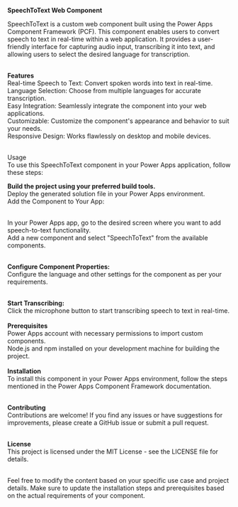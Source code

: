 **SpeechToText Web Component**<br>

SpeechToText is a custom web component built using the Power Apps Component Framework (PCF). This component enables users to convert speech to text in real-time within a web application. It provides a user-friendly interface for capturing audio input, transcribing it into text, and allowing users to select the desired language for transcription.<br><br>

**Features**<br>
Real-time Speech to Text: Convert spoken words into text in real-time.<br>
Language Selection: Choose from multiple languages for accurate transcription.<br>
Easy Integration: Seamlessly integrate the component into your web applications.<br>
Customizable: Customize the component's appearance and behavior to suit your needs.<br>
Responsive Design: Works flawlessly on desktop and mobile devices.<br><br>

Usage<br>
To use this SpeechToText component in your Power Apps application, follow these steps:<br>

**Build the project using your preferred build tools.**<br>
Deploy the generated solution file in your Power Apps environment.<br>
Add the Component to Your App:<br><br>

In your Power Apps app, go to the desired screen where you want to add speech-to-text functionality.<br>
Add a new component and select "SpeechToText" from the available components.<br><br>

**Configure Component Properties:**<br>
Configure the language and other settings for the component as per your requirements.<br><br>

**Start Transcribing:**<br>
Click the microphone button to start transcribing speech to text in real-time.<br><br>
**Prerequisites**<br>
Power Apps account with necessary permissions to import custom components.<br>
Node.js and npm installed on your development machine for building the project.<br><br>
**Installation**<br>
To install this component in your Power Apps environment, follow the steps mentioned in the Power Apps Component Framework documentation.<br><br>

**Contributing**<br>
Contributions are welcome! If you find any issues or have suggestions for improvements, please create a GitHub issue or submit a pull request.<br><br>

**License**<br>
This project is licensed under the MIT License - see the LICENSE file for details.<br><br>

Feel free to modify the content based on your specific use case and project details. Make sure to update the installation steps and prerequisites based on the actual requirements of your component.
